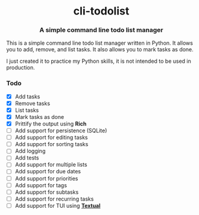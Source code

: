 <h1 align="center">cli-todolist</h1>
<h3 align="center">A simple command line todo list manager</h3>

This is a simple command line todo list manager written in Python. It allows you to add, remove, and list tasks. It also allows you to mark tasks as done.

I just created it to practice my Python skills, it is not intended to be used in production.

### Todo
- [x] Add tasks
- [x] Remove tasks
- [x] List tasks
- [x] Mark tasks as done
- [X] Prittify the output using **Rich**
- [ ] Add support for persistence (SQLite)
- [ ] Add support for editing tasks
- [ ] Add support for sorting tasks
- [ ] Add logging
- [ ] Add tests
- [ ] Add support for multiple lists
- [ ] Add support for due dates
- [ ] Add support for priorities
- [ ] Add support for tags
- [ ] Add support for subtasks
- [ ] Add support for recurring tasks
- [ ] Add support for TUI using [**Textual**](https://github.com/Textualize/textual)
